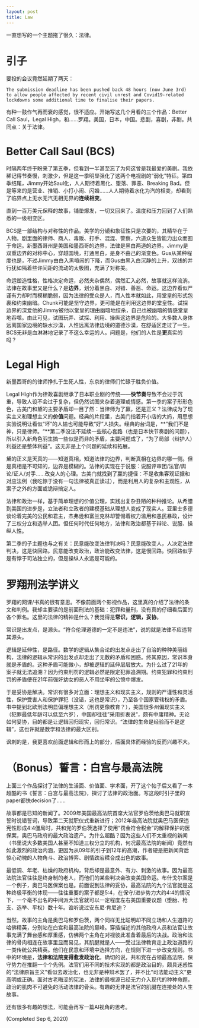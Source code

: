 ```yaml
---
layout: post
title: Law
---
```


一直想写的一个主题拖了很久：法律。

# 引子

要投的会议竟然延期了两天：

    The submission deadline has been pushed back 48 hours (now June 3rd) to allow people affected by recent civil unrest and Covid19-related lockdowns some additional time to finalise their papers.

有种一鼓作气再而衰的感觉，很不适应。开始写这几个月看的三个作品：Better Call Saul，Legal High，和……罗翔。美国，日本，中国。悲剧，喜剧，非剧。共同点：关于法律。

# Better Call Saul (BCS)
时隔两年终于盼来了第五季，但看到一半甚至忘了为何这曾是我最爱的美剧。我依稀记得节奏慢，刺激少，但是这一季明显强化了这两个电视剧的“弱化”特征。第四季结尾，Jimmy开始Saul化，人人期待着黑化、堕落、罪恶、Breaking Bad。但是等来的是营业、推销、小打小闹、闪婚……人人期待着水化为汽的相变，却看到了临界点上无水无汽无相无界的**连续相变**。

直到一百万美元保释的故事，铺垫爆发，一切又回来了。温度和压力回到了人们熟悉的一级相变区。

BCS是一部结构与对称性的作品。美学的分镜和象征性只是次要的，其精华在于人物。剧里面的律师、商人、毒贩、打手、混混、警察，六道众生皆能力出众而囿于命运。新墨西哥州是美国和墨西哥的边界，法律是黑白两道的边界。Jimmy是双重边界的对称中心，穿越国境，打通黑白，是身不由己的渐变色。Gus从某种程度也是，不过Jimmy由白入黑喧闹的下降，而Gus由黑入白沉静的上升，双线的并行犹如隔着些许间距的流动的太极图，充满了对称美。

命运塑造性格，性格决定命运，必然夹杂偶然，偶然汇入必然，故事就这样流淌。法律在故事里又是什么？是**边界**，划分着黑白、对错、善恶、命运。这边界看似严谨有力却时而模糊脆弱，因为法律的受众是人，而人性本就如此，用堂皇的形式包裹和约束幽暗。Chunk可能是坚守边界，更可能是在利用这边界的堂皇性。试探边界的深爱他的Jimmy被他以堂皇的理由幽暗地绞杀，自己也被幽暗的情感堂皇地吞噬。由此可见，试图玩弄、试探、利用、操纵这边界是危险的。大多数人身体远离国家边境的缺水沙漠，人性远离法律边境的道德沙漠，在舒适区走过了一生。BCS无非是血淋淋地记录了不这么幸运的人。问题是，他们的人性是**更**真实的吗？


# Legal High

新墨西哥的的律师挣扎于生死人性，东京的律师们忙碌于胜负价值。

Legal High作为律政喜剧继承了日本职业剧的传统——**快节奏**导致不会过于沉重，导致人设不会过于复杂，但仍然试图夹杂着道理或情感。第一季的案子形形色色，古美门和黛的主要矛盾却一目了然：当律师为了赢，还是正义？法律成为了现实主义和理想主义的**价值**问题。经典的片段里，古美门指着开小店的大妈，用思想实验说明让看似“坏”的人输也可能导致“好”人损失。经典的台词是，**”我们不是神，只是律师。“**第二季没法不延续一些核心套路（也是日本快节奏剧的问题），所以引入新角色羽生搞一些似是而非的矛盾，主要问题成了，“为了局部（辩护人）利益还是整体利益”。这无非是上个问题的延续和拓展。

黛的正义是天真的——知道真相，知道法律的边界，判断真相在边界的哪一侧。但是真相是不可知的，边界是模糊的。法律的实现在于说服：说服评审团/法官/舆论/证人/对手……改变人的心理。古美门就找到了赢的捷径：不是收集客观证据和对应法例（我吃惊于没有一句法律被真正读过），而是利用人的复杂和主观性，从案子之外的方面或诡辩搞定人。

法律和政治一样，基于简单理想的价值公理，实践出复杂丑陋的种种推论。从希腊到美国的进步是，立法者和立政者的建模基础从理想人变成了现实人。亚里士多德谈论着完美的公民和君主，杰弗逊和富兰克林却警惕着权力滥用和愚民暴政，设计了三权分立和选举人团。但任何时代任何地方，法律和政治都基于辩论、说服、操纵人性。

第二季的子主题也与之有关：民意能改变法律判决吗？民意能改变人，人决定法律判决，这是快回路。民意能改变政治，政治能改变法律，这是慢回路。快回路似乎是有悖于司法独立的，但是操纵人永远是可能的。

# 罗翔刑法学讲义

罗翔的网课/书真的很有意思。不像前面两个影视作品，这里真的介绍了法律的条文和判例。我却主要读的是前面刑法的基础：犯罪和量刑，没有真的仔细看后面的各个罪名。这里的法律的精神是什么？我觉得是**常识，逻辑，妥协**。

常识是出发点，是源头。“符合伦理道德的一定不是违法”，说的就是法律不应违背其源头。

逻辑是延伸性，是路径。数学的逻辑从集合论的出发点走出了自洽的种种美丽结构，法律的逻辑从常识的出发点却走出了无数的矛盾和困惑。终其原因，常识本身就是矛盾的。这种矛盾可能微小，却被逻辑的延伸层层放大。为什么过了21年的案子就无法追溯？因为约束刑罚的逻辑必然是限定犯罪追溯期。约束犯罪和约束刑罚的矛盾便在21年前强奸幼女的恶人不用坐牢的公愤中爆发。

于是妥协是解决。常识有很多对立面：理想主义和现实主义，规则的严谨性和灵活性，保护受害人和保护罪犯（没错，这也是常识），乃至各个国家管辖权的矛盾。书中提到北欧刑法明显偏理想主义（刑罚更像教育？），美国很多州偏现实主义（犯罪最低年龄可以低至六岁），中国却往往”采用折衷说“，颇有中庸精神。无论如何妥协，目的都是让逻辑回归现实，回归常识。“法律的生命是经验而不是逻辑”，这也许就是数学和法律的最大区别。

讽刺的是，我更喜欢前面逻辑和形而上的部分，后面具体而经验的反而兴趣不大。


# （Bonus）誓言：白宫与最高法院

上面三个作品探讨了法律的生活面、价值面、学术面，开了这个帖子后又看了一本超酷的书《誓言：白宫与最高法院》，探讨了法律的政治面。写这段时引子里的paper都快decision了……

故事都是已知的新闻了。2009年美国最高法院首席大法官罗伯茨给奥巴马就职宣誓时说错誓词，导致第二天就职仪式重新进行；2012年最高法院就奥巴马医保违宪性形成4:4僵局时，共和党的罗伯茨选择了使用“罚金符合税金”的解释保护的医保案，奥巴马政府的最大政治遗产。为什么超酷？因为这些人们不太重视的新闻（书里说大多数美国人甚至不知道三权分立的机构，何况最高法院的新闻）竟然有如此激烈的政治内涵，更因为从09年的引子到12年的高潮，作者硬是把新闻背后惊心动魄的人物角斗、政治博弈、剧情跌宕糅合成出色的故事。

最低调、年老、枯燥的政府机构，背后却是最意外、有力、刺激的故事。因为最高法院法官往往是终身制的老人，而他们的某些判决会改变美国命运。布什戈尔案是一个例子，奥巴马医保案也是。前面说到法律的妥协，最高法院的九个法官就是这种终极平衡的体现——往往重要的案子都是5:4，在保守/进步势力大约4:4的情况下，一个毫不出名的中间派大法官就可以一定程度左右美国重要议题（堕胎、枪支、选举、平权）数十年。谁听说过安东尼·肯尼迪？

当然，故事的主角是奥巴马和罗伯茨，两个同样无比聪明却不同立场和人生道路的哈佛精英，分别站在白宫和最高法院的巅峰。穿插描述的其他政府人员和法官让故事充满了舞台感和厚重感，仿佛两个主角在对视彼此准备着最后的决战。政治和法律的骨肉相连在故事里显而易见，其肌腱就是人——受过法律教育走上政治道路的一类传统公共精英。他们在民意和环境中选择方向，在规则下进一步改变规则。书中的环境是，**法律和法院变得愈发政治化**，确切的说，共和党在占领最高法院，保守势力在推翻一个个先例。法官们用不同的技术实现的都是政治目的，颇具迷惑性的“法律原旨主义”看似去政治化，也无非是种辩术罢了，并不比“司法能动主义”更高明或正确。面对古老晦涩的宪法，法律的最根源已经无力介入现代的种种命题，政治的肌肉不可避免的活动法律的骨头。有趣的无非是法官的肌腱在连接处的人生故事。



还有很多有趣的想法，可能会再写一篇AI视角的思考。

(Completed Sep 6, 2020)
